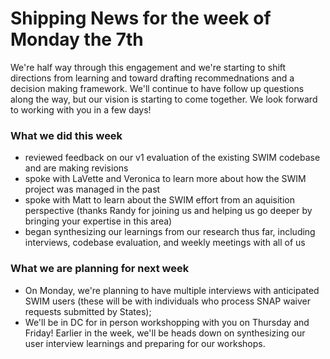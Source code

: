 # Shipping News for the week of Monday the 7th

We're half way through this engagement and we're starting to shift directions from learning and toward drafting recommednations and a decision making framework. We'll continue to have follow up questions along the way, but our vision is starting to come together. We look forward to working with you in a few days!

### What we did this week

- reviewed feedback on our v1 evaluation of the existing SWIM codebase and are making revisions
- spoke with LaVette and Veronica to learn more about how the SWIM project was managed in the past
- spoke with Matt to learn about the SWIM effort from an aquisition perspective (thanks Randy for joining us and helping us go deeper by bringing your expertise in this area)  
- began synthesizing our learnings from our research thus far, including interviews, codebase evaluation, and weekly meetings with all of us

### What we are planning for next week

- On Monday, we're planning to have multiple interviews with anticipated SWIM users (these will be with individuals who process SNAP waiver requests submitted by States); 
- We'll be in DC for in person workshopping with you on Thursday and Friday! Earlier in the week, we'll be heads down on synthesizing our user interview learnings and preparing for our workshops.




